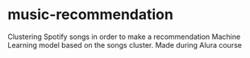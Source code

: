 # music-recommendation
Clustering Spotify songs in order to make a recommendation Machine Learning model based on the songs cluster. Made during Alura course 
